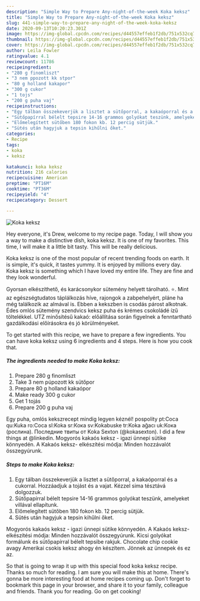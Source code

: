 ```yaml
---
description: "Simple Way to Prepare Any-night-of-the-week Koka keksz"
title: "Simple Way to Prepare Any-night-of-the-week Koka keksz"
slug: 441-simple-way-to-prepare-any-night-of-the-week-koka-keksz
date: 2020-09-13T10:20:23.301Z
image: https://img-global.cpcdn.com/recipes/d44557effeb1f2db/751x532cq70/koka-keksz-recept-foto.jpg
thumbnail: https://img-global.cpcdn.com/recipes/d44557effeb1f2db/751x532cq70/koka-keksz-recept-foto.jpg
cover: https://img-global.cpcdn.com/recipes/d44557effeb1f2db/751x532cq70/koka-keksz-recept-foto.jpg
author: Leila Fowler
ratingvalue: 4.1
reviewcount: 11786
recipeingredient:
- "280 g finomliszt"
- "3 nem ppozott kk stpor"
- "80 g holland kakapor"
- "300 g cukor"
- "1 tojs"
- "200 g puha vaj"
recipeinstructions:
- "Egy tálban összekeverjük a lisztet a sütőporral, a kakaóporral és a cukorral. Hozzáadjuk a tojást és a vajat. Kézzel sima tésztává dolgozzuk."
- "Sütőpapírral bélelt tepsire 14-16 grammos golyókat teszünk, amelyeket villával ellapítunk."
- "Előmelegített sütőben 180 fokon kb. 12 percig sütjük."
- "Sütés után hagyjuk a tepsin kihűlni őket."
categories:
- Recipe
tags:
- koka
- keksz

katakunci: koka keksz 
nutrition: 216 calories
recipecuisine: American
preptime: "PT16M"
cooktime: "PT36M"
recipeyield: "4"
recipecategory: Dessert

---
```



![Koka keksz](https://img-global.cpcdn.com/recipes/d44557effeb1f2db/751x532cq70/koka-keksz-recept-foto.jpg)

Hey everyone, it's Drew, welcome to my recipe page. Today, I will show you a way to make a distinctive dish, koka keksz. It is one of my favorites. This time, I will make it a little bit tasty. This will be really delicious.

Koka keksz is one of the most popular of recent trending foods on earth. It is simple, it's quick, it tastes yummy. It is enjoyed by millions every day. Koka keksz is something which I have loved my entire life. They are fine and they look wonderful.

Gyorsan elkészíthető, és karácsonykor sütemény helyett tárolható. ⭐. Mint az egészségtudatos táplálkozás híve, rajongok a zabpehelyért, pláne ha még találkozik az almával is. Ebben a kekszben is csodás párost alkotnak. Édes omlós sütemény szendvics keksz puha és krémes csokoládé ízű töltelékkel. UTZ minősítésű kakaó: előállítása során figyelnek a fenntartható gazdálkodási előírásokra és jó körülményeket.


To get started with this recipe, we have to prepare a few ingredients. You can have koka keksz using 6 ingredients and 4 steps. Here is how you cook that.

<!--inarticleads1-->

##### The ingredients needed to make Koka keksz:

1. Prepare 280 g finomliszt
1. Take 3 nem púpozott kk sütőpor
1. Prepare 80 g holland kakaópor
1. Make ready 300 g cukor
1. Get 1 tojás
1. Prepare 200 g puha vaj


Egy puha, omlós kekszrecept mindig legyen kéznél! pospolity pt:Coca qu:Kuka ro:Coca sl:Koka sr:Кока sv:Kokabuske tr:Koka ağacı uk:Кока (рослина). Последние твиты от Koka Sexton ‍(@kokasexton). I did a few things at @linkedin. Mogyorós kakaós keksz - igazi ünnepi sütike könnyedén. A Kakaós keksz- elkészítési módja: Minden hozzávalót összegyúrunk. 

<!--inarticleads2-->

##### Steps to make Koka keksz:

1. Egy tálban összekeverjük a lisztet a sütőporral, a kakaóporral és a cukorral. Hozzáadjuk a tojást és a vajat. Kézzel sima tésztává dolgozzuk.
1. Sütőpapírral bélelt tepsire 14-16 grammos golyókat teszünk, amelyeket villával ellapítunk.
1. Előmelegített sütőben 180 fokon kb. 12 percig sütjük.
1. Sütés után hagyjuk a tepsin kihűlni őket.


Mogyorós kakaós keksz - igazi ünnepi sütike könnyedén. A Kakaós keksz- elkészítési módja: Minden hozzávalót összegyúrunk. Kicsi golyókat formálunk és sütőpapírral bélelt tepsibe rakjuk. Chocolate chip cookie avagy Amerikai csokis keksz ahogy én készítem. Jönnek az ünnepek és ez az. 

So that is going to wrap it up with this special food koka keksz recipe. Thanks so much for reading. I am sure you will make this at home. There's gonna be more interesting food at home recipes coming up. Don't forget to bookmark this page in your browser, and share it to your family, colleague and friends. Thank you for reading. Go on get cooking!
